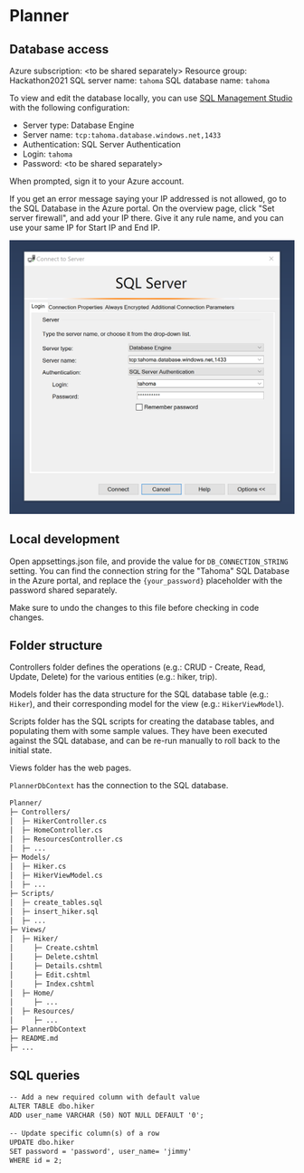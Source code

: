 # Planner

## Database access

Azure subscription: \<to be shared separately\>
Resource group: Hackathon2021
SQL server name: `tahoma`
SQL database name: `tahoma`

To view and edit the database locally, you can use [SQL Management Studio](https://docs.microsoft.com/en-us/sql/ssms/download-sql-server-management-studio-ssms?view=sql-server-ver15) with the following configuration:

- Server type: Database Engine
- Server name: `tcp:tahoma.database.windows.net,1433`
- Authentication: SQL Server Authentication
- Login: `tahoma`
- Password: \<to be shared separately\>

When prompted, sign it to your Azure account.

If you get an error message saying your IP addressed is not allowed, go to the SQL Database in the Azure portal. On the overview page, click "Set server firewall", and add your IP there. Give it any rule name, and you can use your same IP for Start IP and End IP.

![SQL Server login](tahomadb.png)

## Local development

Open appsettings.json file, and provide the value for `DB_CONNECTION_STRING` setting. You can find the connection string for the "Tahoma" SQL Database in the Azure portal, and replace the `{your_password}` placeholder with the password shared separately.

Make sure to undo the changes to this file before checking in code changes.

## Folder structure

Controllers folder defines the operations (e.g.: CRUD - Create, Read, Update, Delete) for the various entities (e.g.: hiker, trip).

Models folder has the data structure for the SQL database table (e.g.: `Hiker`), and their corresponding model for the view (e.g.: `HikerViewModel`).

Scripts folder has the SQL scripts for creating the database tables, and populating them with some sample values. They have been executed against the SQL database, and can be re-run manually to roll back to the initial state.

Views folder has the web pages. 

`PlannerDbContext` has the connection to the SQL database.

```
Planner/
├─ Controllers/
│  ├─ HikerController.cs
│  ├─ HomeController.cs
│  ├─ ResourcesController.cs
│  ├─ ...
├─ Models/
│  ├─ Hiker.cs
│  ├─ HikerViewModel.cs
│  ├─ ...
├─ Scripts/
│  ├─ create_tables.sql
│  ├─ insert_hiker.sql
│  ├─ ...
├─ Views/
│  ├─ Hiker/
│     ├─ Create.cshtml
│     ├─ Delete.cshtml
│     ├─ Details.cshtml
│     ├─ Edit.cshtml
│     ├─ Index.cshtml
│  ├─ Home/
│     ├─ ...
│  ├─ Resources/
│     ├─ ...
├─ PlannerDbContext
├─ README.md
├─ ...
```

## SQL queries

```
-- Add a new required column with default value
ALTER TABLE dbo.hiker
ADD user_name VARCHAR (50) NOT NULL DEFAULT '0';

-- Update specific column(s) of a row
UPDATE dbo.hiker
SET password = 'password', user_name= 'jimmy'
WHERE id = 2;
```